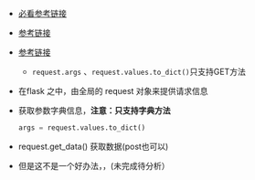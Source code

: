 - [必看参考链接](https://blog.csdn.net/qq_41061717/article/details/106139899?ops_request_misc=%257B%2522request%255Fid%2522%253A%2522167288632716800184133379%2522%252C%2522scm%2522%253A%252220140713.130102334.pc%255Fall.%2522%257D&request_id=167288632716800184133379&biz_id=0&utm_medium=distribute.pc_search_result.none-task-blog-2~all~first_rank_ecpm_v1~rank_v31_ecpm-4-106139899-null-null.142^v68^wechat_v2,201^v4^add_ask,213^v2^t3_esquery_v2&utm_term=flask%20request.args%20%E5%92%8C%20request.get_json%E7%9A%84%E5%8C%BA%E5%88%AB&spm=1018.2226.3001.4187)
  
- [参考链接](https://blog.csdn.net/luocheng7430/article/details/81009911?ops_request_misc=&request_id=&biz_id=102&utm_term=flask%20request.get_data()&utm_medium=distribute.pc_search_result.none-task-blog-2~all~sobaiduweb~default-1-81009911.142^v68^wechat_v2,201^v4^add_ask,213^v2^t3_esquery_v2&spm=1018.2226.3001.4187)
  
- [参考链接](https://blog.csdn.net/u011146423/article/details/88191225?ops_request_misc=%257B%2522request%255Fid%2522%253A%2522165957924516781790783100%2522%252C%2522scm%2522%253A%252220140713.130102334..%2522%257D&request_id=165957924516781790783100&biz_id=0&utm_medium=distribute.pc_search_result.none-task-blog-2~all~sobaiduend~default-1-88191225-null-null.142^v39^pc_rank_34_2&utm_term=flask%20%E7%9A%84%20request&spm=1018.2226.3001.4187)
  
  - `request.args` 、`request.values.to_dict()`只支持GET方法
  
- 在flask 之中，由全局的 request 对象来提供请求信息

- 获取参数字典信息，**注意：只支持字典方法**

  ```python
  args = request.values.to_dict()
  ```

-  request.get_data() 获取数据(post也可以)

  - 但是这不是一个好办法，，(未完成待分析）
  
    

